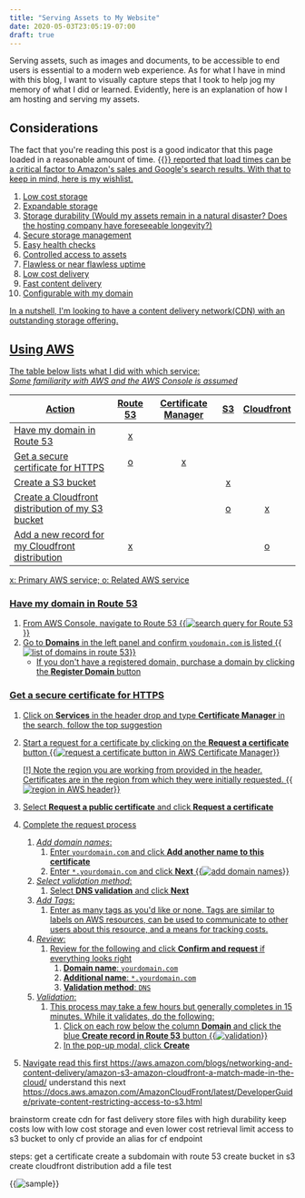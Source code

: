 ```yaml
---
title: "Serving Assets to My Website"
date: 2020-05-03T23:05:19-07:00
draft: true
---
```


Serving assets, such as images and documents, to be accessible to end users is essential to a modern web experience. 
As for what I have in mind with this blog, I want to visually capture steps that I took to help jog my memory of
 what I did or learned. Evidently, here is an explanation of how I am hosting and serving my assets.
 
## Considerations
The fact that you're reading this post is a good indicator that this page loaded in a reasonable amount of time. 
{{<a href="https://www.fastcompany.com/1825005/how-one-second-could-cost-amazon-16-billion-sales" title="Fast Company">}}
reported that load times can be a critical factor to Amazon's sales and Google's search results. With that to
 keep in mind, here is my wishlist.

1. Low cost storage
1. Expandable storage
1. Storage durability (Would my assets remain in a natural disaster? Does the hosting company have foreseeable
 longevity?)
1. Secure storage management
1. Easy health checks
1. Controlled access to assets
1. Flawless or near flawless uptime
1. Low cost delivery
1. Fast content delivery
1. Configurable with my domain

In a nutshell, I'm looking to have a content delivery network(CDN) with an outstanding storage offering.

## Using AWS

The table below lists what I did with which service:  
*Some familiarity with AWS and the AWS Console is assumed*

| Action                                           | Route 53 | Certificate Manager | S3  | Cloudfront |
|--------------------------------------------------|:--------:|:-------------------:|:---:|:----------:|
| Have my domain in Route 53                       | x        |                     |     |            |
| Get a secure certificate for HTTPS               | o        | x                   |     |            |
| Create a S3 bucket                               |          |                     | x   |            |
| Create a Cloudfront distribution of my S3 bucket |          |                     | o   | x          |
| Add a new record for my Cloudfront distribution  | x        |                     |     | o          |

x: Primary AWS service; o: Related AWS service

### Have my domain in Route 53
1. From AWS Console, navigate to Route 53
    {{<img src="aws-route53-search.png" alt="search query for Route 53">}}
2. Go to **Domains** in the left panel and confirm `youdomain.com` is listed
    {{<img src="aws-route53-domain-listing.png" alt="list of domains in route 53">}}
    - If you don't have a registered domain, purchase a domain by clicking the **Register Domain** button

### Get a secure certificate for HTTPS
1. Click on **Services** in the header drop and type **Certificate Manager** in the search, follow the top suggestion
1. Start a request for a certificate by clicking on the **Request a certificate** button
    {{<img src="aws-certificate-manager-request-certificate-buttons.png" alt="request a certificate button in AWS Certificate Manager">}}
    
    [!] Note the region you are working from provided in the header. Certificates are in the region from which
     they were initially requested.
    {{<img src="aws-certificate-manager-nav.png" alt="region in AWS header">}}
1. Select **Request a public certificate** and click **Request a certificate**
1. Complete the request process
    1. _Add domain names_:
        1. Enter `yourdomain.com` and click **Add another name to this certificate**
        1. Enter `*.yourdomain.com` and click **Next**
        {{<img src="aws-certificate-manager-flow1.png" alt="add domain names">}}
    1. _Select validation method_:
        1. Select **DNS validation** and click **Next**
    1. _Add Tags_:
        1. Enter as many tags as you'd like or none. Tags are similar to labels on AWS resources, can be used to
         communicate
         to other users about this resource, and a means for tracking costs.
    1. _Review_:
        1. Review for the following and click **Confirm and request** if everything looks right
            1. **Domain name**: `yourdomain.com`
            1. **Additional name**: `*.yourdomain.com`
            1. **Validation method**: `DNS`
    1. _Validation_:
        1. This process may take a few hours but generally completes in 15 minutes. While it validates, do the
         following:
            1. Click on each row below the column **Domain** and click the blue **Create record in Route 53** button
            {{<img src="aws-certificate-manager-flow5.png" alt="validation">}}
            1. In the pop-up modal, click **Create**
        
        



1. Navigate
read this first
https://aws.amazon.com/blogs/networking-and-content-delivery/amazon-s3-amazon-cloudfront-a-match-made-in-the-cloud/
understand this next
https://docs.aws.amazon.com/AmazonCloudFront/latest/DeveloperGuide/private-content-restricting-access-to-s3.html

brainstorm
create cdn for fast delivery
store files with high durability
keep costs low with low cost storage and even lower cost retrieval
limit access to s3 bucket to only cf
provide an alias for cf endpoint

steps:
get a certificate
create a subdomain with route 53
create bucket in s3
create cloudfront distribution
add a file
test

{{<img src="hero.jpg" alt="sample">}}

[1]: https://www.fastcompany.com/1825005/how-one-second-could-cost-amazon-16-billion-sales
[2]: https://aws.amazon.com/certificate-manager/